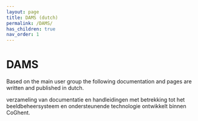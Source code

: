 ```yaml
--- 
layout: page 
title: DAMS (dutch)
permalink: /DAMS/
has_children: true
nav_order: 1
---
```



# DAMS

Based on the main user group the following documentation and pages are written and published in dutch. 

verzameling van documentatie en handleidingen met betrekking tot het beeldbeheersysteem en ondersteunende technologie ontwikkelt binnen CoGhent.
